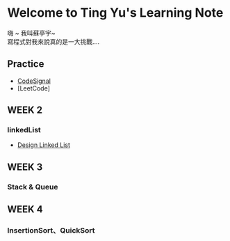 # Welcome to Ting Yu's Learning Note
嗨 ~ 我叫蘇亭宇~           
寫程式對我來說真的是一大挑戰....

## Practice 
  * [CodeSignal](https://github.com/stopraining/LearningNote/tree/master/CodeSignal)
  * [LeetCode]

## WEEK 2
### linkedList
  * [Design Linked List](https://github.com/stopraining/LearningNote/blob/master/LeetCode/707Design%20Linked%20List.py)
 
## WEEK 3
### Stack & Queue

## WEEK 4
### InsertionSort、QuickSort
